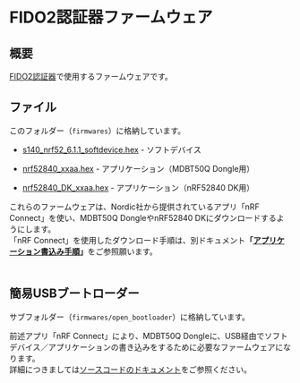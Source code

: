 # FIDO2認証器ファームウェア

## 概要
[FIDO2認証器](../README.md)で使用するファームウェアです。

## ファイル

このフォルダー（`firmwares`）に格納しています。

- [s140_nrf52_6.1.1_softdevice.hex](s140_nrf52_6.1.1_softdevice.hex) - ソフトデバイス

- [nrf52840_xxaa.hex](nrf52840_xxaa.hex) - アプリケーション（MDBT50Q Dongle用）

- [nrf52840_DK_xxaa.hex](nrf52840_DK_xxaa.hex) - アプリケーション（nRF52840 DK用）

これらのファームウェアは、Nordic社から提供されているアプリ「nRF Connect」を使い、MDBT50Q DongleやnRF52840 DKにダウンロードするようにします。<br>
「nRF Connect」を使用したダウンロード手順は、別ドキュメント<b>「[アプリケーション書込み手順](../../FIDO2Device/MDBT50Q_Dongle/APPINSTALL.md)」</b>をご参照願います。<br>
　
## 簡易USBブートローダー

サブフォルダー（`firmwares/open_bootloader`）に格納しています。

前述アプリ「nRF Connect」により、MDBT50Q Dongleに、USB経由でソフトデバイス／アプリケーションの書き込みをするために必要なファームウェアになります。<br>
詳細につきましては[ソースコードのドキュメント](../../nRF5_SDK_v15.3.0/examples/dfu/README.md)をご参照ください。
